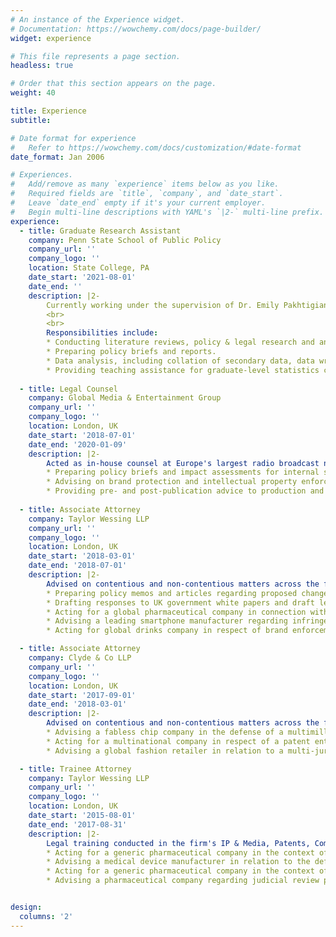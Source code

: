 ```yaml
---
# An instance of the Experience widget.
# Documentation: https://wowchemy.com/docs/page-builder/
widget: experience

# This file represents a page section.
headless: true

# Order that this section appears on the page.
weight: 40

title: Experience
subtitle:

# Date format for experience
#   Refer to https://wowchemy.com/docs/customization/#date-format
date_format: Jan 2006

# Experiences.
#   Add/remove as many `experience` items below as you like.
#   Required fields are `title`, `company`, and `date_start`.
#   Leave `date_end` empty if it's your current employer.
#   Begin multi-line descriptions with YAML's `|2-` multi-line prefix.
experience:
  - title: Graduate Research Assistant
    company: Penn State School of Public Policy
    company_url: ''
    company_logo: ''
    location: State College, PA
    date_start: '2021-08-01'
    date_end: ''
    description: |2-
        Currently working under the supervision of Dr. Emily Pakhtigian, Assistant Professor of Public Policy at the Penn State School of Public Policy. 
        <br>
        <br>
        Responsibilities include:  
        * Conducting literature reviews, policy & legal research and analyses.
        * Preparing policy briefs and reports.
        * Data analysis, including collation of secondary data, data wrangling, data extraction, statistical analyses, and data visualization, utilizing R, Stata, and QGIS.
        * Providing teaching assistance for graduate-level statistics classes (PPOL503 and PPOL506), including conducting R programming labs/workshops and tutoring individual students to develop their R programming/statistics skills.<br>
        
  - title: Legal Counsel
    company: Global Media & Entertainment Group
    company_url: ''
    company_logo: ''
    location: London, UK
    date_start: '2018-07-01'
    date_end: '2020-01-09'
    description: |2-
        Acted as in-house counsel at Europe's largest radio broadcast network, advising on a range of commercial, litigious, and regulatory matters. Responsibilities included:
        * Preparing policy briefs and impact assessments for internal stakeholders, summarizing forthcoming legislative and regulatory changes.
        * Advising on brand protection and intellectual property enforcement matters across the group, including brand development, trademark prosecution, and intellectual property disputes.
        * Providing pre- and post-publication advice to production and editorial teams regarding copyright, defamation, and privacy risks. 
        
  - title: Associate Attorney
    company: Taylor Wessing LLP
    company_url: ''
    company_logo: ''
    location: London, UK
    date_start: '2018-03-01'
    date_end: '2018-07-01'
    description: |2-
        Advised on contentious and non-contentious matters across the full spectrum of soft intellectual property rights, with a particular emphasis on the pharmaceutical, food and beverage, media, and technology sectors. Highlights included:
        * Preparing policy memos and articles regarding proposed changes to English and EU law.
        * Drafting responses to UK government white papers and draft legislation on behalf of clients.
        * Acting for a global pharmaceutical company in connection with brand enforcement and licencing matters.
        * Advising a leading smartphone manufacturer regarding infringement risks in relation to new handset designs.
        * Acting for global drinks company in respect of brand enforcement matters, including coordinating multi-jurisdictional trademark infringement proceedings.

  - title: Associate Attorney
    company: Clyde & Co LLP
    company_url: ''
    company_logo: ''
    location: London, UK
    date_start: '2017-09-01'
    date_end: '2018-03-01'
    description: |2-
        Advised on contentious and non-contentious matters across the full spectrum of intellectual property rights, with a particular focus on the technology, energy, and fashion/retail sectors. Highlights included:
        * Advising a fabless chip company in the defense of a multimillion-dollar claim for breach of confidence and patent infringement.
        * Acting for a multinational company in respect of a patent entitlement dispute relating to the use of testing techonology within the oil and gas sector.
        * Advising a global fashion retailer in relation to a multi-jurisdictional counterfeiting dispute. 

  - title: Trainee Attorney
    company: Taylor Wessing LLP
    company_url: ''
    company_logo: ''
    location: London, UK
    date_start: '2015-08-01'
    date_end: '2017-08-31'
    description: |2-
        Legal training conducted in the firm's IP & Media, Patents, Commercial Ligitation, and Banking & Finance teams. Client secondment also undertaken at PricewaterhouseCoopers LLP (PwC).  Highlights included:
        * Acting for a generic pharmaceutical company in the context of High Court proceedings challenging the validity of a competitor's supplementary protection certificate.
        * Advising a medical device manufacturer in relation to the defense of multiple defective product claims.
        * Acting for a generic pharmaceutical company in the context of Court of Appeal proceedings following a challenge to the client's UK marketing authorization.
        * Advising a pharmaceutical company regarding judicial review proceedings concerning the MHRA's refusal to grant a marketing authorization.


design:
  columns: '2'
---
```


